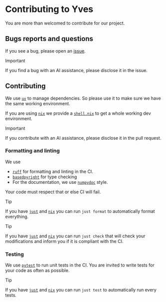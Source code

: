 # Contributing to Yves

You are more than welcomed to contribute for our project.

## Bugs reports and questions

If you see a bug, please open an [issue](https://github.com/frx-org/yves/issues/new/choose).

> [!IMPORTANT]
> If you find a bug with an AI assistance, please disclose it in the issue.

## Contributing

We use [`uv`](https://docs.astral.sh/uv/) to manage dependencies.
So please use it to make sure we have the same working environment.

If you are using [`nix`](https://nixos.org/) we provide a [`shell.nix`](./shell.nix) to get a whole working dev environment.

> [!IMPORTANT]
> If you contribute with an AI assistance, please disclose it in the pull request.

### Formatting and linting

We use

- [`ruff`](https://docs.astral.sh/ruff/) for formatting and linting in the CI.
- [`basedpyright`](https://docs.basedpyright.com/latest) for type checking
- For the documentation, we use [`numpydoc`](https://numpydoc.readthedocs.io/en/latest/format.html) style.

Your code must respect that or else CI will fail.

> [!TIP]
> If you have [`just`](https://just.systems/) and [`nix`](https://nixos.org/) you can run `just format` to automatically format everything.

> [!TIP]
> If you have [`just`](https://just.systems/) and [`nix`](https://nixos.org/) you can run `just check` that will check your modifications and inform you if it is compliant with the CI.

### Testing

We use [`pytest`](https://docs.pytest.org/en/stable/) to run unit tests in the CI.
You are invited to write tests for your code as often as possible.

> [!TIP]
> If you have [`just`](https://just.systems/) and [`nix`](https://nixos.org/) you can run `just test` to automatically run every tests.

